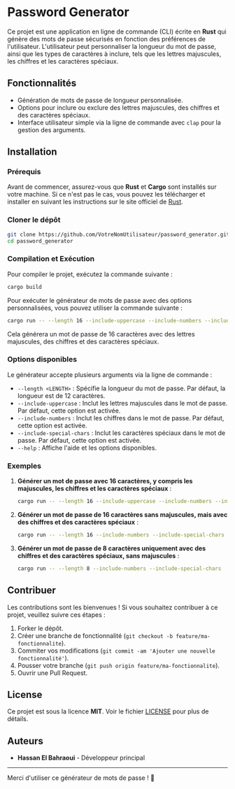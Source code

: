 
# Password Generator

Ce projet est une application en ligne de commande (CLI) écrite en **Rust** qui génère des mots de passe sécurisés en fonction des préférences de l'utilisateur. L'utilisateur peut personnaliser la longueur du mot de passe, ainsi que les types de caractères à inclure, tels que les lettres majuscules, les chiffres et les caractères spéciaux.

## Fonctionnalités

- Génération de mots de passe de longueur personnalisée.
- Options pour inclure ou exclure des lettres majuscules, des chiffres et des caractères spéciaux.
- Interface utilisateur simple via la ligne de commande avec `clap` pour la gestion des arguments.

## Installation

### Prérequis

Avant de commencer, assurez-vous que **Rust** et **Cargo** sont installés sur votre machine. Si ce n'est pas le cas, vous pouvez les télécharger et installer en suivant les instructions sur le site officiel de [Rust](https://www.rust-lang.org/tools/install).

### Cloner le dépôt

```bash
git clone https://github.com/VotreNomUtilisateur/password_generator.git
cd password_generator
```

### Compilation et Exécution

Pour compiler le projet, exécutez la commande suivante :

```bash
cargo build
```

Pour exécuter le générateur de mots de passe avec des options personnalisées, vous pouvez utiliser la commande suivante :

```bash
cargo run -- --length 16 --include-uppercase --include-numbers --include-special-chars
```

Cela générera un mot de passe de 16 caractères avec des lettres majuscules, des chiffres et des caractères spéciaux.

### Options disponibles

Le générateur accepte plusieurs arguments via la ligne de commande :

- `--length <LENGTH>` : Spécifie la longueur du mot de passe. Par défaut, la longueur est de 12 caractères.
- `--include-uppercase` : Inclut les lettres majuscules dans le mot de passe. Par défaut, cette option est activée.
- `--include-numbers` : Inclut les chiffres dans le mot de passe. Par défaut, cette option est activée.
- `--include-special-chars` : Inclut les caractères spéciaux dans le mot de passe. Par défaut, cette option est activée.
- `--help` : Affiche l'aide et les options disponibles.

### Exemples

1. **Générer un mot de passe avec 16 caractères, y compris les majuscules, les chiffres et les caractères spéciaux** :

   ```bash
   cargo run -- --length 16 --include-uppercase --include-numbers --include-special-chars
   ```

2. **Générer un mot de passe de 16 caractères sans majuscules, mais avec des chiffres et des caractères spéciaux** :

   ```bash
   cargo run -- --length 16 --include-numbers --include-special-chars
   ```

3. **Générer un mot de passe de 8 caractères uniquement avec des chiffres et des caractères spéciaux, sans majuscules** :

   ```bash
   cargo run -- --length 8 --include-numbers --include-special-chars
   ```

## Contribuer

Les contributions sont les bienvenues ! Si vous souhaitez contribuer à ce projet, veuillez suivre ces étapes :

1. Forker le dépôt.
2. Créer une branche de fonctionnalité (`git checkout -b feature/ma-fonctionnalite`).
3. Commiter vos modifications (`git commit -am 'Ajouter une nouvelle fonctionnalité'`).
4. Pousser votre branche (`git push origin feature/ma-fonctionnalite`).
5. Ouvrir une Pull Request.

## License

Ce projet est sous la licence **MIT**. Voir le fichier [LICENSE](LICENSE) pour plus de détails.

## Auteurs

- **Hassan El Bahraoui** - Développeur principal

---

Merci d'utiliser ce générateur de mots de passe ! 🚀
